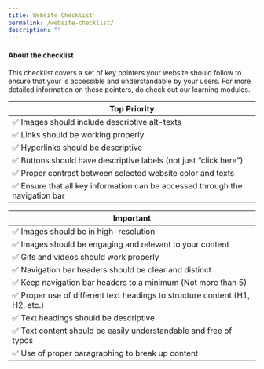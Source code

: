```yaml
---
title: Website Checklist
permalink: /website-checklist/
description: ""
---
```

#### **About the checklist**

This checklist covers a set of key pointers your website should follow to ensure that your is accessible and understandable by your users. For more detailed information on these pointers, do check out our learning modules.


| Top Priority |
| -------- |
| ✅ Images should include descriptive alt-texts
| ✅ Links should be working properly
| ✅ Hyperlinks should be descriptive
| ✅ Buttons should have descriptive labels (not just “click here”)
| ✅ Proper contrast between selected website color and texts
| ✅ Ensure that all key information can be accessed through the navigation bar

| Important |
| -------- |
| ✅ Images should be in high-resolution    
| ✅ Images should be engaging and relevant to your content
| ✅ Gifs and videos should work properly
| ✅ Navigation bar headers should be clear and distinct
| ✅ Keep navigation bar headers to a minimum (Not more than 5)
| ✅ Proper use of different text headings to structure content (H1, H2, etc.) 
| ✅ Text headings should be descriptive
| ✅ Text content should be easily understandable and free of typos
| ✅ Use of proper paragraphing to break up content

